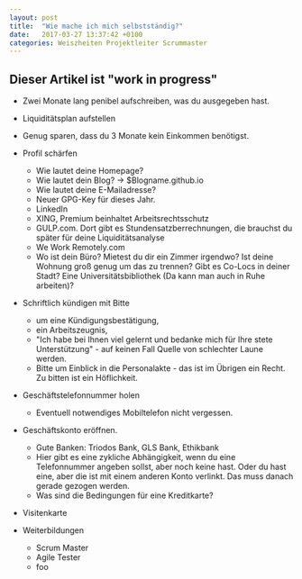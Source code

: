 ```yaml
---
layout: post
title:  "Wie mache ich mich selbstständig?"
date:   2017-03-27 13:37:42 +0100
categories: Weiszheiten Projektleiter Scrummaster
---
```


Dieser Artikel ist "work in progress"
--------------------------------------------

* Zwei Monate lang penibel aufschreiben, was du ausgegeben hast. 
* Liquiditätsplan aufstellen 
* Genug sparen, dass du 3 Monate kein Einkommen benötigst.

* Profil schärfen
  * Wie lautet deine Homepage?
  * Wie lautet dein Blog? -> $Blogname.github.io
  * Wie lautet deine E-Mailadresse? 
  * Neuer GPG-Key für dieses Jahr.
  * LinkedIn
  * XING, Premium beinhaltet Arbeitsrechtsschutz
  * GULP.com. Dort gibt es Stundensatzberrechnungen, die brauchst du später für deine Liquiditätsanalyse
  * We Work Remotely.com
  * Wo ist dein Büro? Mietest du dir ein Zimmer irgendwo? Ist deine Wohnung groß genug um das zu trennen? Gibt es Co-Locs in deiner Stadt? Eine Universitätsbibliothek (Da kann man auch in Ruhe arbeiten)? 
  
* Schriftlich kündigen mit Bitte
  * um eine Kündigungsbestätigung,
  * ein Arbeitszeugnis,
  * "Ich habe bei Ihnen viel gelernt und bedanke mich für Ihre stete Unterstützung" - auf keinen Fall Quelle von schlechter Laune werden.
  * Bitte um Einblick in die Personalakte - das ist im Übrigen ein Recht. Zu bitten ist ein Höflichkeit. 
 
 * Geschäftstelefonnummer holen
   * Eventuell notwendiges Mobiltelefon nicht vergessen. 
   
 * Geschäftskonto eröffnen. 
    * Gute Banken: Triodos Bank, GLS Bank, Ethikbank
    * Hier gibt es eine zykliche Abhängigkeit, wenn du eine Telefonnummer angeben sollst, aber noch keine hast. Oder du hast eine, aber die ist mit einem anderen Konto verlinkt. Das muss danach gerade gezogen werden.
    * Was sind die Bedingungen für eine Kreditkarte?
   
 * Visitenkarte 
 
 * Weiterbildungen
    * Scrum Master
    * Agile Tester
    * foo
